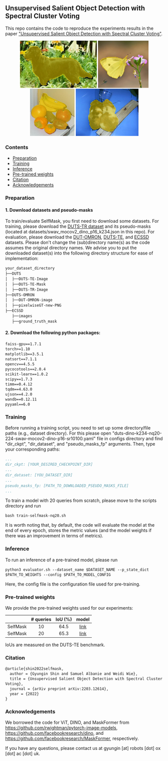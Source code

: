 ## Unsupervised Salient Object Detection with Spectral Cluster Voting
This repo contains the code to reproduce the experiments results in the paper ["Unsupervised Salient Object Detection with Spectral Cluster Voting"](https://arxiv.org/pdf/2203.12614.pdf).

<p align="middle">
  <img src="src/0053_selfmask.jpg" height="150">
  <img src="src/ILSVRC2012_test_00005309_selfmask.jpg" height="150">
  <img src="src/ILSVRC2012_test_00040725_selfmask.jpg" height="150">
  <img src="src/ILSVRC2012_test_00085874_selfmask.jpg" height="150">
</p>

### Contents
* [Preparation](#preparation)
* [Training](#training)
* [Inference](#inference)
* [Pre-trained weights](#pre-trained-weights)
* [Citation](#citation)
* [Acknowledgements](#acknowledgements)

### Preparation
#### 1. Download datasets and pseudo-masks
To train/evaluate SelfMask, you first need to download some datasets.
For training, please download the [DUTS-TR dataset](http://saliencydetection.net/duts/download/DUTS-TR.zip) and its pseudo-masks (located at datasets/swav_mocov2_dino_p16_k234.json in this repo).
For evaluation, please download the [DUT-OMRON](http://saliencydetection.net/dut-omron/#org96c3bab), [DUTS-TE](http://saliencydetection.net/duts/download/DUTS-TE.zip), and [ECSSD](https://www.cse.cuhk.edu.hk/leojia/projects/hsaliency/dataset.html) datasets.
Please don't change the (sub)directory name(s) as the code assumes the original directory names.
We advise you to put the downloaded dataset(s) into the following directory structure for ease of implementation:
```bash
your_dataset_directory
├──DUTS
│  ├──DUTS-TE-Image
│  ├──DUTS-TE-Mask
│  ├──DUTS-TR-Image
├──DUTS-OMRON
│  ├──DUT-OMRON-image
│  ├──pixelwiseGT-new-PNG
├──ECSSD
   ├──images
   ├──ground_truth_mask

```

#### 2. Download the following python packages:
```
faiss-gpu==1.7.1
torch>=1.10
matplotlib==3.5.1
natsort==7.1.1
opencv==4.5.5
pycocotools==2.0.4
scikit-learn==1.0.2
scipy==1.7.3
timm==0.4.12
tqdm==4.63.0
ujson==4.2.0
wandb==0.12.11
pyyaml==6.0
```

### Training
Before running a training script, you need to set up some directory/file paths (e.g., dataset directory). For this please
open "duts-dino-k234-nq20-224-swav-mocov2-dino-p16-sr10100.yaml" file in configs directory and find "dir_ckpt", "dir_dataset", and "pseudo_masks_fp" arguments.
Then, type your corresponding paths:

```yaml
...
dir_ckpt: [YOUR_DESIRED_CHECKPOINT_DIR]
...
dir_dataset: [YOU_DATASET_DIR]
...
pseudo_masks_fp: [PATH_TO_DOWNLOADED_PSEUDO_MASKS_FILE]
...
```

To train a model with 20 queries from scratch, please move to the scripts directory and run
```shell
bash train-selfmask-nq20.sh
```
It is worth noting that, by default, the code will evaluate the model at the end of every epoch, stores the metric values (and the model weights if there was an improvement in terms of metrics).

### Inference
To run an inference of a pre-trained model, please run
```shell
python3 evaluator.sh --dataset_name $DATASET_NAME --p_state_dict $PATH_TO_WEIGHTS --config $PATH_TO_MODEL_CONFIG
```
Here, the config file is the configuration file used for pre-training.

### Pre-trained weights
We provide the pre-trained weights used for our experiments:

&nbsp;|# queries|IoU (%)|model|
:---:|:---:|:---:|:---:
SelfMask|10|64.5|[link](https://github.com/NoelShin/selfmask/releases/download/v1.0.0/selfmask_nq10.pt)
SelfMask|20|65.3|[link](https://github.com/NoelShin/selfmask/releases/download/v1.0.0/selfmask_nq20.pt)

IoUs are measured on the DUTS-TE benchmark.

### Citation
```
@article{shin2022selfmask,    
  author = {Gyungin Shin and Samuel Albanie and Weidi Wie},
  title = {Unsupervised Salient Object Detection with Spectral Cluster Voting},
  journal = {arXiv preprint arXiv:2203.12614},
  year = {2022}
}
```

### Acknowledgements
We borrowed the code for ViT, DINO, and MaskFormer from https://github.com/rwightman/pytorch-image-models, https://github.com/facebookresearch/dino, and https://github.com/facebookresearch/MaskFormer, respectively.

If you have any questions, please contact us at gyungin [at] robots [dot] ox [dot] ac [dot] uk.
